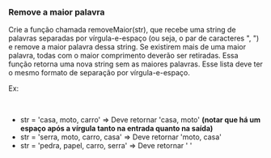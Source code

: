 ### Remove a maior palavra ###

Crie a função chamada removeMaior(str), que recebe uma string de palavras separadas por vírgula-e-espaço (ou seja, o par de caracteres ", ") e remove a maior palavra dessa string. Se existirem mais de uma maior palavra, todas com o maior comprimento deverão ser retiradas. Essa função retorna uma nova string sem as maiores palavras. Esse lista deve ter o mesmo formato de separação por vírgula-e-espaço.

Ex:

﻿

* str = 'casa, moto, carro' =\> Deve retornar 'casa, moto' **(notar que há um espaço após a vírgula tanto na entrada quanto na saída)**
* str = 'serra, moto, carro, casa' =\> Deve retornar 'moto, casa'
* str = 'pedra, papel, carro, serra' =\> Deve retornar ' '